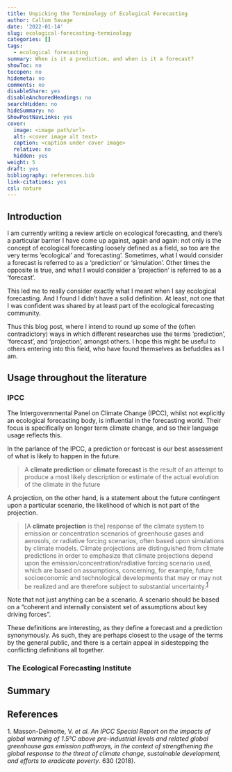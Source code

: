 ```yaml
---
title: Unpicking the Terminology of Ecological Forecasting
author: Callum Savage
date: '2022-01-14'
slug: ecological-forecasting-terminology
categories: []
tags:
  - ecological forecasting
summary: When is it a prediction, and when is it a forecast?
showToc: no
tocopen: no
hidemeta: no
comments: no
disableShare: yes
disableAnchoredHeadings: no
searchHidden: no
hideSummary: no
ShowPostNavLinks: yes
cover:
  image: <image path/url>
  alt: <cover image alt text>
  caption: <caption under cover image>
  relative: no
  hidden: yes
weight: 5
draft: yes
bibliography: references.bib
link-citations: yes
csl: nature
---
```


## Introduction

I am currently writing a review article on ecological forecasting, and there’s a particular barrier I have come up against, again and again: not only is the concept of ecological forecasting loosely defined as a field, so too are the very terms ‘ecological’ and ‘forecasting’. Sometimes, what I would consider a forecast is referred to as a ‘prediction’ or ‘simulation’. Other times the opposite is true, and what I would consider a ‘projection’ is referred to as a ‘forecast’.

This led me to really consider exactly what I meant when I say ecological forecasting. And I found I didn’t have a solid definition. At least, not one that I was confident was shared by at least part of the ecological forecasting community.

Thus this blog post, where I intend to round up some of the (often contradictory) ways in which different researches use the terms ‘prediction’, ‘forecast’, and ‘projection’, amongst others. I hope this might be useful to others entering into this field, who have found themselves as befuddles as I am.

## Usage throughout the literature

### IPCC

The Intergovernmental Panel on Climate Change (IPCC), whilst not explicitly an ecological forecasting body, is influential in the forecasting world. Their focus is specifically on longer term climate change, and so their language usage reflects this.

In the parlance of the IPCC, a prediction or forecast is our best assessment of what is likely to happen in the future.

> A **climate prediction** or **climate forecast** is the result of an attempt to produce a most likely description or estimate of the actual evolution of the climate in the future

A projection, on the other hand, is a statement about the future contingent upon a particular scenario, the likelihood of which is not part of the projection.

> \[A **climate projection** is the\] response of the climate system to emission or concentration scenarios of greenhouse gases and aerosols, or radiative forcing scenarios, often based upon simulations by climate models. Climate projections are distinguished from climate predictions in order to emphasize that climate projections depend upon the emission/concentration/radiative forcing scenario used, which are based on assumptions, concerning, for example, future socioeconomic and technological developments that may or may not be realized and are therefore subject to substantial uncertainty.<sup>[1](#ref-masson-delmotte2018)</sup>

Note that not just anything can be a scenario. A scenario should be based on a “coherent and internally consistent set of assumptions about key driving forces”.

These definitions are interesting, as they define a forecast and a prediction synonymously. As such, they are perhaps closest to the usage of the terms by the general public, and there is a certain appeal in sidestepping the conflicting definitions all together.

### The Ecological Forecasting Institute

## Summary

## References

<div id="refs" class="references csl-bib-body" line-spacing="2">

<div id="ref-masson-delmotte2018" class="csl-entry">

<span class="csl-left-margin">1. </span><span class="csl-right-inline">Masson-Delmotte, V. *et al.* *An IPCC Special Report on the impacts of global warming of 1.5°C above pre-industrial levels and related global greenhouse gas emission pathways, in the context of strengthening the global response to the threat of climate change, sustainable development, and efforts to eradicate poverty*. 630 (2018).</span>

</div>

</div>
